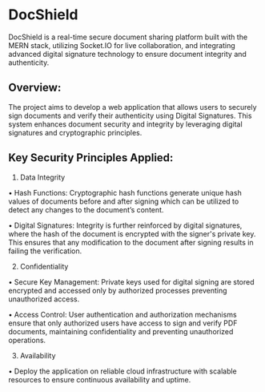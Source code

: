 # DocShield
DocShield is a real-time secure document sharing platform built with the MERN stack, utilizing Socket.IO for live collaboration, and integrating advanced digital signature technology to ensure document integrity and authenticity.

## Overview:  
The project aims to develop a web application that allows users to securely sign documents 
and verify their authenticity using Digital Signatures. This system enhances document security 
and integrity by leveraging digital signatures and cryptographic principles. 
 
## Key Security Principles Applied: 
1. Data Integrity 
 
• Hash Functions: Cryptographic hash functions generate unique hash values of 
documents before and after signing which can be utilized to detect any changes to 
the document’s content. 
 
• Digital Signatures: Integrity is further reinforced by digital signatures, where the 
hash of the document is encrypted with the signer's private key. This ensures that 
any modification to the document after signing results in failing the verification. 
 
2. Confidentiality 
 
• Secure Key Management: Private keys used for digital signing are stored 
encrypted and accessed only by authorized processes preventing unauthorized 
access. 
 
• Access Control: User authentication and authorization mechanisms ensure that 
only authorized users have access to sign and verify PDF documents, maintaining 
confidentiality and preventing unauthorized operations. 
 
3. Availability 
 
• Deploy the application on reliable cloud infrastructure with scalable resources to 
ensure continuous availability and uptime.
